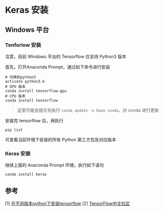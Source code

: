 # Keras 安装

## Windows 平台

### Tenforlow 安装

注意，目前 Windows 平台的 Tensorflow 仅支持 Python3 版本

首先，打开Anaconda Prompt，通过如下命令进行安装

``` shell
# 切换到python3
activate python3.6
# GPU 版本
conda install tensorflow-gpu
# CPU 版本
conda install tensorflow
```

> 这里可能会提示先执行 `conda update -n base conda`，对 conda 进行更新

安装完 tensorflow 后，再执行

``` shell
pip list
```

可查看当前环境下安装的所有 Python 第三方包及对应版本

### Keras 安装

继续上面的 Anaconda Prompt 环境，执行如下语句

``` shell
conda install keras
```

## 参考

[1] [在不同版本python下安装tensorflow](http://blog.csdn.net/silence2015/article/details/73777071)
[2] [TensorFlow中文社区](http://www.tensorfly.cn/tfdoc/get_started/os_setup.html)
